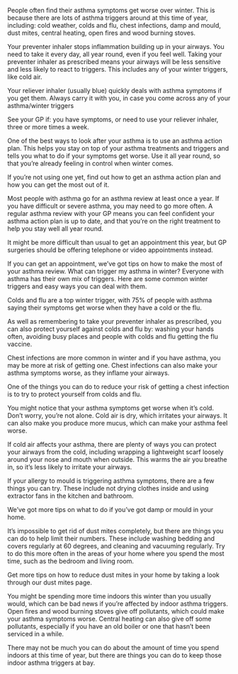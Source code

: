 People often find their asthma symptoms get worse over winter. This is because there are lots of asthma triggers around at this time of year, including: cold weather, colds and flu, chest infections, damp and mould, dust mites, central heating, open fires and wood burning stoves. 

Your preventer inhaler stops inflammation building up in your airways. You need to take it every day, all year round, even if you feel well. Taking your preventer inhaler as prescribed means your airways will be less sensitive and less likely to react to triggers. This includes any of your winter triggers, like cold air.

Your reliever inhaler (usually blue) quickly deals with asthma symptoms if you get them. Always carry it with you, in case you come across any of your asthma/winter triggers

See your GP if: you have symptoms, or need to use your reliever inhaler, three or more times a week.

One of the best ways to look after your asthma is to use an asthma action plan. This helps you stay on top of your asthma treatments and triggers and tells you what to do if your symptoms get worse. Use it all year round, so that you’re already feeling in control when winter comes.

If you’re not using one yet, find out how to get an asthma action plan and how you can get the most out of it.


Most people with asthma go for an asthma review at least once a year. If you have difficult or severe asthma, you may need to go more often. A regular asthma review with your GP means you can feel confident your asthma action plan is up to date, and that you’re on the right treatment to help you stay well all year round.

It might be more difficult than usual to get an appointment this year, but GP surgeries should be offering telephone or video appointments instead.

If you can get an appointment, we’ve got tips on how to make the most of your asthma review.
What can trigger my asthma in winter?
Everyone with asthma has their own mix of triggers. Here are some common winter triggers and easy ways you can deal with them.

Colds and flu are a top winter trigger, with 75% of people with asthma saying their symptoms get worse when they have a cold or the flu.

As well as remembering to take your preventer inhaler as prescribed, you can also protect yourself against colds and flu by: washing your hands often, avoiding busy places and people with colds and flu getting the flu vaccine.

Chest infections are more common in winter and if you have asthma, you may be more at risk of getting one. Chest infections can also make your asthma symptoms worse, as they inflame your airways.

One of the things you can do to reduce your risk of getting a chest infection is to try to protect yourself from colds and flu.

You might notice that your asthma symptoms get worse when it’s cold. Don’t worry, you’re not alone. Cold air is dry, which irritates your airways. It can also make you produce more mucus, which can make your asthma feel worse.

If cold air affects your asthma, there are plenty of ways you can protect your airways from the cold, including wrapping a lightweight scarf loosely around your nose and mouth when outside. This warms the air you breathe in, so it’s less likely to irritate your airways.

If your allergy to mould is triggering asthma symptoms, there are a few things you can try. These include not drying clothes inside and using extractor fans in the kitchen and bathroom.

We’ve got more tips on what to do if you’ve got damp or mould in your home.

It’s impossible to get rid of dust mites completely, but there are things you can do to help limit their numbers. These include washing bedding and covers regularly at 60 degrees, and cleaning and vacuuming regularly. Try to do this more often in the areas of your home where you spend the most time, such as the bedroom and living room.

Get more tips on how to reduce dust mites in your home by taking a look through our dust mites page.

You might be spending more time indoors this winter than you usually would, which can be bad news if you’re affected by indoor asthma triggers. Open fires and wood burning stoves give off pollutants, which could make your asthma symptoms worse. Central heating can also give off some pollutants, especially if you have an old boiler or one that hasn’t been serviced in a while.

There may not be much you can do about the amount of time you spend indoors at this time of year, but there are things you can do to keep those indoor asthma triggers at bay. 